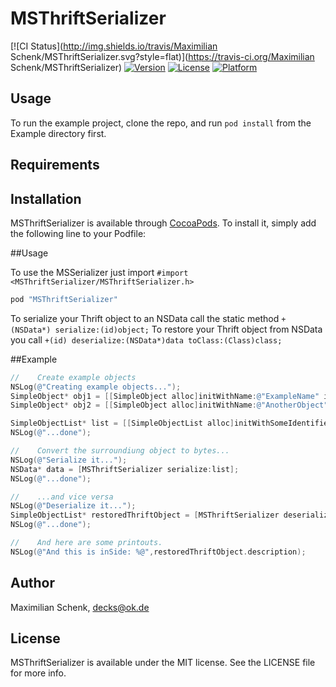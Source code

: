 # MSThriftSerializer

[![CI Status](http://img.shields.io/travis/Maximilian Schenk/MSThriftSerializer.svg?style=flat)](https://travis-ci.org/Maximilian Schenk/MSThriftSerializer)
[![Version](https://img.shields.io/cocoapods/v/MSThriftSerializer.svg?style=flat)](http://cocoapods.org/pods/MSThriftSerializer)
[![License](https://img.shields.io/cocoapods/l/MSThriftSerializer.svg?style=flat)](http://cocoapods.org/pods/MSThriftSerializer)
[![Platform](https://img.shields.io/cocoapods/p/MSThriftSerializer.svg?style=flat)](http://cocoapods.org/pods/MSThriftSerializer)

## Usage

To run the example project, clone the repo, and run `pod install` from the Example directory first.

## Requirements

## Installation

MSThriftSerializer is available through [CocoaPods](http://cocoapods.org). To install
it, simply add the following line to your Podfile:

##Usage

To use the MSSerializer just import `#import <MSThriftSerializer/MSThriftSerializer.h>`


```ruby
pod "MSThriftSerializer"
```



To serialize your Thrift object to an NSData call the static method `+(NSData*) serialize:(id)object;` To restore your Thrift object from NSData you call `+(id) deserialize:(NSData*)data toClass:(Class)class;` 


##Example

```objective-c
//    Create example objects
NSLog(@"Creating example objects...");
SimpleObject* obj1 = [[SimpleObject alloc]initWithName:@"ExampleName" isAwesome:YES size:Size_SMALL];
SimpleObject* obj2 = [[SimpleObject alloc]initWithName:@"AnotherObject" isAwesome:NO size:Size_MEDIUM];

SimpleObjectList* list = [[SimpleObjectList alloc]initWithSomeIdentifier:@"ItsAnIdentifier" objects:@[obj1,obj2]];
NSLog(@"...done");

//    Convert the surroundiung object to bytes...
NSLog(@"Serialize it...");
NSData* data = [MSThriftSerializer serialize:list];
NSLog(@"...done");

//    ...and vice versa
NSLog(@"Deserialize it...");
SimpleObjectList* restoredThriftObject = [MSThriftSerializer deserialize:data toClass:SimpleObjectList.class];
NSLog(@"...done");

//    And here are some printouts.
NSLog(@"And this is inSide: %@",restoredThriftObject.description);

```


## Author

Maximilian Schenk, decks@ok.de

## License

MSThriftSerializer is available under the MIT license. See the LICENSE file for more info.
